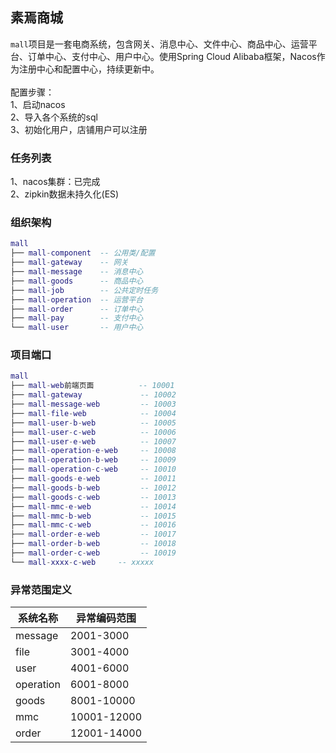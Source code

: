 ## 素焉商城
`mall`项目是一套电商系统，包含网关、消息中心、文件中心、商品中心、运营平台、订单中心、支付中心、用户中心。使用Spring Cloud Alibaba框架，Nacos作为注册中心和配置中心，持续更新中。<br>
<br>
配置步骤：<br>
1、启动nacos<br>
2、导入各个系统的sql<br>
3、初始化用户，店铺用户可以注册<br>

### 任务列表
1、nacos集群：已完成<br>
2、zipkin数据未持久化(ES)<br>

### 组织架构
``` lua
mall
├── mall-component  -- 公用类/配置
├── mall-gateway    -- 网关
├── mall-message    -- 消息中心
├── mall-goods      -- 商品中心
├── mall-job        -- 公共定时任务
├── mall-operation  -- 运营平台
├── mall-order      -- 订单中心
├── mall-pay        -- 支付中心
└── mall-user       -- 用户中心
```

### 项目端口

``` lua
mall
├── mall-web前端页面          -- 10001
├── mall-gateway             -- 10002
├── mall-message-web         -- 10003
├── mall-file-web            -- 10004
├── mall-user-b-web          -- 10005
├── mall-user-c-web          -- 10006
├── mall-user-e-web          -- 10007
├── mall-operation-e-web     -- 10008
├── mall-operation-b-web     -- 10009
├── mall-operation-c-web     -- 10010
├── mall-goods-e-web         -- 10011
├── mall-goods-b-web         -- 10012
├── mall-goods-c-web         -- 10013
├── mall-mmc-e-web           -- 10014
├── mall-mmc-b-web           -- 10015
├── mall-mmc-c-web           -- 10016
├── mall-order-e-web         -- 10017
├── mall-order-b-web         -- 10018
├── mall-order-c-web         -- 10019
└── mall-xxxx-c-web     -- xxxxx
```





### 异常范围定义

| 系统名称                                 | 异常编码范围                                                  |
| --------------------------------------- | --------------------------------------- |
| message | 2001-3000 |
| file | 3001-4000 |
| user | 4001-6000 |
| operation | 6001-8000 |
| goods | 8001-10000 |
| mmc | 10001-12000 |
| order | 12001-14000 |
